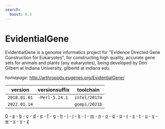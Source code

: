```yaml
---
search:
  boost: 0.5
---
```

# EvidentialGene

EvidentialGene is a genome informatics project for  "Evidence Directed Gene Construction for Eukaryotes",  for constructing high quality, accurate gene sets for  animals and plants (any eukaryotes), being developed by  Don Gilbert at Indiana University, gilbertd at indiana edu.

*homepage*: <http://arthropods.eugenes.org/EvidentialGene/>

version | versionsuffix | toolchain
--------|---------------|----------
``2018.01.01`` | ``-Perl-5.24.1`` | ``intel/2017a``
``2022.01.14`` |  | ``gompi/2021b``

[0](../0/index.md) - [a](../a/index.md) - [b](../b/index.md) - [c](../c/index.md) - [d](../d/index.md) - [e](../e/index.md) - [f](../f/index.md) - [g](../g/index.md) - [h](../h/index.md) - [i](../i/index.md) - [j](../j/index.md) - [k](../k/index.md) - [l](../l/index.md) - [m](../m/index.md) - [n](../n/index.md) - [o](../o/index.md) - [p](../p/index.md) - [q](../q/index.md) - [r](../r/index.md) - [s](../s/index.md) - [t](../t/index.md) - [u](../u/index.md) - [v](../v/index.md) - [w](../w/index.md) - [x](../x/index.md) - [y](../y/index.md) - [z](../z/index.md)

